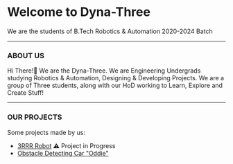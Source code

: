 
# Welcome to Dyna-Three  
We are the students of B.Tech Robotics & Automation 2020-2024 Batch

----

### ABOUT US

Hi There!👋 We are the Dyna-Three. We are Engineering Undergrads studying Robotics & Automation, Designing & Developing Projects. We are a group of Three students, along with our HoD working to Learn, Explore and Create Stuff!

----

### OUR PROJECTS

Some projects made by us:
* [3RRR Robot](#) ⚠️ Project in Progress
* [Obstacle Detecting Car "Oddie"](https://github.com/dyna-three/Oddie) 
